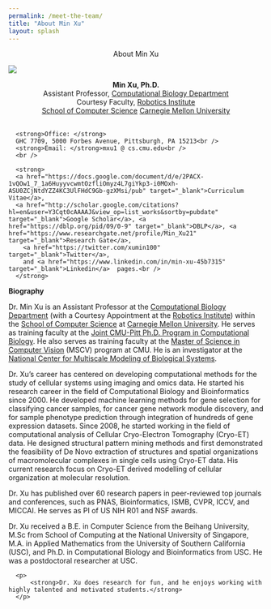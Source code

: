```yaml
---
permalink: /meet-the-team/
title: "About Min Xu"
layout: splash
---
```


  <p class="title" style="text-align: center;">About Min Xu</p>

  <img class="image" src="https://user-images.githubusercontent.com/25089434/73482242-597ac080-436b-11ea-84f6-6321240648bf.png" style="display:block; margin:auto">
  <p style="text-align: center;">
      <strong>Min Xu, Ph.D.</strong><br />
      Assistant Professor, <a href="http://cbd.cmu.edu" target="_blank">Computational Biology Department</a><br />
      Courtesy Faculty, <a href="http://www.ri.cmu.edu" target="_blank"> Robotics Institute </a><br />
      <a href="http://www.google.com/url?q=http%3A%2F%2Fwww.cs.cmu.edu%2F&sa=D&sntz=1&usg=AFQjCNHOBZa6FUtlVkCoqtax6zX1O2G-UQ" target="_blank">School of Computer Science</a>
      <a href="http://www.google.com/url?q=http%3A%2F%2Fwww.cmu.edu%2F&sa=D&sntz=1&usg=AFQjCNGgVsrmaGAPErZd_9YZXZtyZanpvA" target="_blank">Carnegie Mellon University</a><br />
      <br />

      <strong>Office: </strong>
      GHC 7709, 5000 Forbes Avenue, Pittsburgh, PA 15213<br />
      <strong>Email: </strong>mxu1 @ cs.cmu.edu<br />
      <br />

      <strong>
      <a href="https://docs.google.com/document/d/e/2PACX-1vQOw1_7_1a6HuyyvcwmtOzfliOmyz4L7giYkp3-i0MOxh-ASU0ZCjNtdYZZ4KC3UlFHdC9Gb-gzXMsi/pub" target="_blank">Curriculum Vitae</a>,
      <a href="http://scholar.google.com/citations?hl=en&user=Y3Cqt0cAAAAJ&view_op=list_works&sortby=pubdate" target="_blank">Google Scholar</a>, <a href="https://dblp.org/pid/09/0-9" target="_blank">DBLP</a>, <a href="https://www.researchgate.net/profile/Min_Xu21" target="_blank">Research Gate</a>,
        <a href="https://twitter.com/xumin100" target="_blank">Twitter</a>, 
        and <a href="https://www.linkedin.com/in/min-xu-45b7315" target="_blank">Linkedin</a>  pages.<br />
      </strong>
  </p>

  
  <p class="text">
      <p class="topic"> <strong>Biography</strong></p>
      <p>
          Dr. Min Xu is an Assistant Professor at the <a href="http://cbd.cmu.edu" target="_blank">Computational Biology Department</a> (with a Courtesy Appointment at the <a href="https://www.ri.cmu.edu" target="_blank">Robotics Institute</a>) within the <a href="https://www.cs.cmu.edu" target="_blank">School of Computer Science</a> at <a href="http://www.cmu.edu" target="_blank">Carnegie Mellon University</a>. 
          He serves as training faculty at the <a href="http://www.compbio.cmu.edu" target="_blank">Joint CMU-Pitt Ph.D. Program in Computational Biology</a>. He also serves as training faculty at the <a href="https://www.ri.cmu.edu/education/academic-programs/master-of-science-computer-vision" target="_blank">Master of Science in Computer Vision</a> (MSCV) program at CMU. 
          He is an investigator at the <a href="https://mmbios.pitt.edu" target="_blank"> National Center for Multiscale Modeling of Biological Systems</a>.
      </p>
      <p>
          Dr. Xu’s career has centered on developing computational methods for the study of cellular systems using imaging and omics data. 
          He started his research career in the field of Computational Biology and Bioinformatics since 2000. 
          He developed machine learning methods for gene selection for classifying cancer samples, for cancer gene network module discovery, and for sample phenotype prediction through integration of hundreds of gene expression datasets. 
          Since 2008, he started working in the field of computational analysis of Cellular Cryo-Electron Tomography (Cryo-ET) data.
          He designed structural pattern mining methods and first demonstrated the feasibility of De Novo extraction of structures and spatial organizations of macromolecular complexes in single cells using Cryo-ET data.
          His current research focus on Cryo-ET derived modelling of cellular organization at molecular resolution.
      </p>
      <p>
          Dr. Xu has published over 60 research papers in peer-reviewed top journals and conferences, such as PNAS, Bioinformatics, ISMB, CVPR, ICCV, and MICCAI. He serves as PI of US NIH R01 and NSF awards.  
  </p>
  <p>
          Dr. Xu received a B.E. in Computer Science from the Beihang University, M.Sc from School of Computing at the National University of Singapore, M.A. in Applied Mathematics from the University of Southern California (USC), and Ph.D. in Computational Biology and Bioinformatics from USC. 
          He was a postdoctoral researcher at USC.
      </p>
      
      <p>
          <strong>Dr. Xu does research for fun, and he enjoys working with highly talented and motivated students.</strong>
      </p>
  </p>
